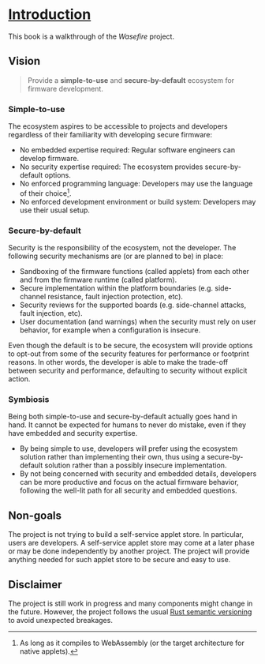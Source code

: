 # [Introduction](https://google.github.io/wasefire)

This book is a walkthrough of the _Wasefire_ project.

## Vision

> Provide a **simple-to-use** and **secure-by-default** ecosystem for firmware development.

### Simple-to-use

The ecosystem aspires to be accessible to projects and developers regardless of their familiarity
with developing secure firmware:

- No embedded expertise required: Regular software engineers can develop firmware.
- No security expertise required: The ecosystem provides secure-by-default options.
- No enforced programming language: Developers may use the language of their choice[^pl-choice].
- No enforced development environment or build system: Developers may use their usual setup.

[^pl-choice]: As long as it compiles to WebAssembly (or the target architecture for native applets).

### Secure-by-default

Security is the responsibility of the ecosystem, not the developer. The following security
mechanisms are (or are planned to be) in place:

- Sandboxing of the firmware functions (called applets) from each other and from the firmware
  runtime (called platform).
- Secure implementation within the platform boundaries (e.g. side-channel resistance, fault
  injection protection, etc).
- Security reviews for the supported boards (e.g. side-channel attacks, fault injection, etc).
- User documentation (and warnings) when the security must rely on user behavior, for example when a
  configuration is insecure.

Even though the default is to be secure, the ecosystem will provide options to opt-out from some of
the security features for performance or footprint reasons. In other words, the developer is able to
make the trade-off between security and performance, defaulting to security without explicit action.

### Symbiosis

Being both simple-to-use and secure-by-default actually goes hand in hand. It cannot be expected for
humans to never do mistake, even if they have embedded and security expertise.

- By being simple to use, developers will prefer using the ecosystem solution rather than
  implementing their own, thus using a secure-by-default solution rather than a possibly insecure
  implementation.
- By not being concerned with security and embedded details, developers can be more productive and
  focus on the actual firmware behavior, following the well-lit path for all security and embedded
  questions.

## Non-goals

The project is not trying to build a self-service applet store. In particular, users are developers.
A self-service applet store may come at a later phase or may be done independently by another
project. The project will provide anything needed for such applet store to be secure and easy to
use.

## Disclaimer

The project is still work in progress and many components might change in the future. However, the
project follows the usual [Rust semantic
versioning](https://doc.rust-lang.org/cargo/reference/semver.html) to avoid unexpected breakages.

